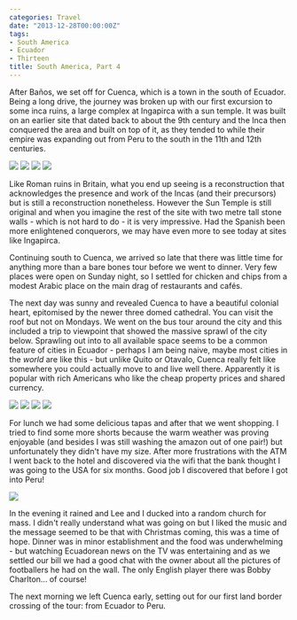 ```yaml
---
categories: Travel
date: "2013-12-28T00:00:00Z"
tags:
- South America
- Ecuador
- Thirteen
title: South America, Part 4
---
```


After Baños, we set off for Cuenca, which is a town in the south of Ecuador. Being a long drive, the journey was broken up with our first excursion to some inca ruins, a large complex at Ingapirca with a sun temple. It was built on an earlier site that dated back to about the 9th century and the Inca then conquered the area and built on top of it, as they tended to while their empire was expanding out from Peru to the south in the 11th and 12th centuries.

![](/assets/images/south_america/part_4/01.jpg)
![](/assets/images/south_america/part_4/02.jpg)
![](/assets/images/south_america/part_4/03.jpg)
![](/assets/images/south_america/part_4/IngapircaPano.jpg)

Like Roman ruins in Britain, what you end up seeing is a reconstruction that acknowledges the presence and work of the Incas (and their precursors) but is still a reconstruction nonetheless. However the Sun Temple is still original and when you imagine the rest of the site with two metre tall stone walls - which is not hard to do - it is very impressive. Had the Spanish been more enlightened conquerors, we may have even more to see today at sites like Ingapirca.

Continuing south to Cuenca, we arrived so late that there was little time for anything more than a bare bones tour before we went to dinner. Very few places were open on Sunday night, so I settled for chicken and chips from a modest Arabic place on the main drag of restaurants and cafés.

The next day was sunny and revealed Cuenca to have a beautiful colonial heart, epitomised by the newer three domed cathedral. You can visit the roof but not on Mondays. We went on the bus tour around the city and this included a trip to viewpoint that showed the massive sprawl of the city below. Sprawling out into to all available space seems to be a common feature of cities in Ecuador - perhaps I am being naive, maybe most cities in the _world_ are like this - but unlike Quito or Otavalo, Cuenca really felt like somewhere you could actually move to and live well there. Apparently it is popular with rich Americans who like the cheap property prices and shared currency.

![](/assets/images/south_america/part_4/04.jpg)
![](/assets/images/south_america/part_4/05.jpg)
![](/assets/images/south_america/part_4/06.jpg)
![](/assets/images/south_america/part_4/07.jpg)

For lunch we had some delicious tapas and after that we went shopping. I tried to find some more shorts because the warm weather was proving enjoyable (and besides I was still washing the amazon out of one pair!) but unfortunately they didn't have my size. After more frustrations with the ATM I went back to the hotel and discovered via the wifi that the bank thought I was going to the USA for six months. Good job I discovered that before I got into Peru!

![](/assets/images/south_america/part_4/08.jpg)

In the evening it rained and Lee and I ducked into a random church for mass. I didn't really understand what was going on but I liked the music and the message seemed to be that with Christmas coming, this was a time of hope. Dinner was in minor establishment and the food was underwhelming - but watching Ecuadorean news on the TV was entertaining and as we settled our bill we had a good chat with the owner about all the pictures of footballers he had on the wall. The only English player there was Bobby Charlton... of course!

The next morning we left Cuenca early, setting out for our first land border crossing of the tour: from Ecuador to Peru.
